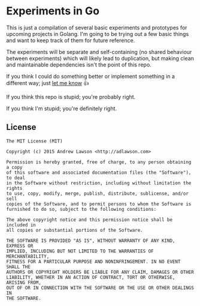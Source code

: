 # Experiments in Go

This is just a compilation of several basic experiments and prototypes for
upcoming projects in Golang. I'm going to be trying out a few basic things and
want to keep track of them for future reference.

The experiments will be separate and self-containing (no shared behaviour
between experiments) which will likely lead to duplication, but making clean
and maintainable dependencies isn't the point of this repo.

If you think I could do something better or implement something in a different
way; just [let me know](https://github.com/adlawson/golang-experiments/issues)
:+1:

If you think this repo is stupid; you're probably right.

If you think I'm stupid; you're definitely right.

## License

```
The MIT License (MIT)

Copyright (c) 2015 Andrew Lawson <http://adlawson.com>

Permission is hereby granted, free of charge, to any person obtaining a copy
of this software and associated documentation files (the "Software"), to deal
in the Software without restriction, including without limitation the rights
to use, copy, modify, merge, publish, distribute, sublicense, and/or sell
copies of the Software, and to permit persons to whom the Software is
furnished to do so, subject to the following conditions:

The above copyright notice and this permission notice shall be included in
all copies or substantial portions of the Software.

THE SOFTWARE IS PROVIDED "AS IS", WITHOUT WARRANTY OF ANY KIND, EXPRESS OR
IMPLIED, INCLUDING BUT NOT LIMITED TO THE WARRANTIES OF MERCHANTABILITY,
FITNESS FOR A PARTICULAR PURPOSE AND NONINFRINGEMENT. IN NO EVENT SHALL THE
AUTHORS OR COPYRIGHT HOLDERS BE LIABLE FOR ANY CLAIM, DAMAGES OR OTHER
LIABILITY, WHETHER IN AN ACTION OF CONTRACT, TORT OR OTHERWISE, ARISING FROM,
OUT OF OR IN CONNECTION WITH THE SOFTWARE OR THE USE OR OTHER DEALINGS IN
THE SOFTWARE.
```
